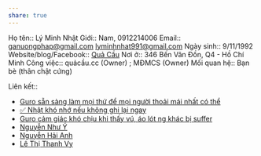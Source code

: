 ```yaml
---
share: true
---
```

Họ tên:: Lý Minh Nhật
Giới:: Nam, 0912214006
Email:: ganuongphap@gmail.com lyminhnhat991@gmail.com
Ngày sinh:: 9/11/1992
Website/blog/Facebook:: [Quả Cầu](https://www.facebook.com/truong.yenhoa.35)
Nơi ở:: 346 Bến Vân Đồn, Q4 - Hồ Chí Minh
Công việc:: quảcầu.cc (Owner) ; MĐMCS (Owner)
Mối quan hệ:: Bạn bè (thân chật cứng)

Liên kết:: 
- [Guro sẵn sàng làm mọi thứ để mọi người thoải mái nhất có thể](./Guro%20s%E1%BA%B5n%20s%C3%A0ng%20l%C3%A0m%20m%E1%BB%8Di%20th%E1%BB%A9%20%C4%91%E1%BB%83%20m%E1%BB%8Di%20ng%C6%B0%E1%BB%9Di%20tho%E1%BA%A3i%20m%C3%A1i%20nh%E1%BA%A5t%20c%C3%B3%20th%E1%BB%83.md)
- [✅ Nhật khó nhớ nếu không ghi lại ngay](../../../../3%20K%E1%BA%BF%20ho%E1%BA%A1ch%20h%E1%BB%97%20tr%E1%BB%A3/%C4%90i%E1%BB%83m%20m%E1%BA%A1nh,%20%C4%91i%E1%BB%83m%20y%E1%BA%BFu,%20th%C3%A1ch%20th%E1%BB%A9c/%C4%90i%E1%BB%83m%20y%E1%BA%BFu/%E2%9C%85%20Nh%E1%BA%ADt%20kh%C3%B3%20nh%E1%BB%9B%20n%E1%BA%BFu%20kh%C3%B4ng%20ghi%20l%E1%BA%A1i%20ngay.md)
- [Guro cảm giác khó chịu khi thấy vú, áo lót ng khác bị suffer](./Guro%20c%E1%BA%A3m%20gi%C3%A1c%20kh%C3%B3%20ch%E1%BB%8Bu%20khi%20th%E1%BA%A5y%20v%C3%BA,%20%C3%A1o%20l%C3%B3t%20ng%20kh%C3%A1c%20b%E1%BB%8B%20suffer.md)
- [Nguyễn Như Ý](../../../K%E1%BA%BB%20th%C3%B9/B%E1%BA%A1n%20Nh%E1%BA%ADt/Nguy%E1%BB%85n%20Nh%C6%B0%20%C3%9D.md)
- [Nguyễn Hải Anh](../../../K%E1%BA%BB%20th%C3%B9/B%E1%BA%A1n%20Nh%E1%BA%ADt/Nguy%E1%BB%85n%20H%E1%BA%A3i%20Anh.md)
- [Lê Thị Thanh Vy](../../../K%E1%BA%BB%20th%C3%B9/B%E1%BA%A1n%20Nh%E1%BA%ADt/L%C3%AA%20Th%E1%BB%8B%20Thanh%20Vy.md)
